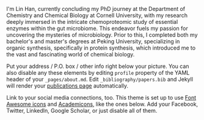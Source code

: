 I'm Lin Han, currently concluding my PhD journey at the Department of Chemistry and Chemical Biology at Cornell University, with my research deeply immersed in the intricate chemoproteomic study of essential enzymes within the gut microbiome. This endeavor fuels my passion for uncovering the mysteries of microbiology. Prior to this, I completed both my bachelor's and master's degrees at Peking University, specializing in organic synthesis, specifically in protein synthesis, which introduced me to the vast and fascinating world of chemical biology.

Put your address / P.O. box / other info right below your picture. You can also disable any these elements by editing `profile` property of the YAML header of your `_pages/about.md`. Edit `_bibliography/papers.bib` and Jekyll will render your [publications page](/al-folio/publications/) automatically.

Link to your social media connections, too. This theme is set up to use [Font Awesome icons](https://fontawesome.com/) and [Academicons](https://jpswalsh.github.io/academicons/), like the ones below. Add your Facebook, Twitter, LinkedIn, Google Scholar, or just disable all of them.
